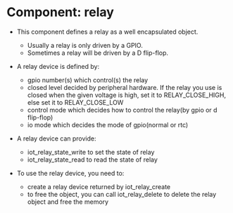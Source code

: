 # Component: relay

* This component defines a relay as a well encapsulated object.
    * Usually a relay is only driven by a GPIO.
    * Sometimes a relay will be driven by a D flip-flop.

* A relay device is defined by:
	* gpio number(s) which control(s) the relay
	* closed level decided by peripheral hardware. If the relay you use is closed when the given voltage is high, set it to RELAY_CLOSE_HIGH, else set it to RELAY_CLOSE_LOW 
	* control mode which decides how to control the relay(by gpio or d flip-flop)
	* io mode which decides the mode of gpio(normal or rtc)

* A relay device can provide:
	* iot_relay_state_write to set the state of relay
	* iot_relay_state_read to read the state of relay

* To use the relay device, you need to:
	* create a relay device returned by iot_relay_create
	* to free the object, you can call iot_relay_delete to delete the relay object and free the memory
